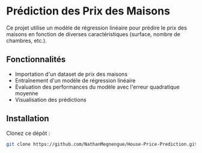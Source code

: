 # Prédiction des Prix des Maisons

Ce projet utilise un modèle de régression linéaire pour prédire le prix des maisons en fonction de diverses caractéristiques (surface, nombre de chambres, etc.).

## Fonctionnalités

- Importation d'un dataset de prix des maisons
- Entraînement d'un modèle de régression linéaire
- Évaluation des performances du modèle avec l'erreur quadratique moyenne
- Visualisation des prédictions

## Installation

Clonez ce dépôt :

```bash
git clone https://github.com/NathanMegnengue/House-Price-Prediction.git
